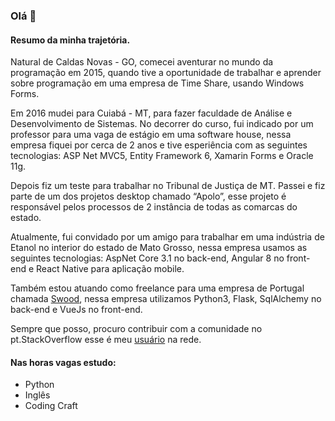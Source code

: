 ### Olá 👋

#### Resumo da minha trajetória.

Natural de Caldas Novas - GO, comecei aventurar no mundo da programação em 2015, quando tive a oportunidade de trabalhar e aprender sobre programação em uma empresa de Time Share, usando Windows Forms.

Em 2016 mudei para Cuiabá - MT, para fazer faculdade de Análise e Desenvolvimento de Sistemas. No decorrer do curso, fui indicado por um professor para uma vaga de estágio em uma software house, nessa empresa fiquei por cerca de 2 anos e tive esperiência com as seguintes tecnologias: ASP Net MVC5, Entity Framework 6, Xamarin Forms e Oracle 11g.

Depois fiz um teste para trabalhar no Tribunal de Justiça de MT. Passei e fiz parte de um dos projetos desktop chamado “Apolo”, esse projeto é responsável pelos processos de 2 instância de todas as comarcas do estado.

Atualmente, fui convidado por um amigo para trabalhar em uma indústria de Etanol no interior do estado de Mato Grosso, nessa empresa usamos as seguintes tecnologias: AspNet Core 3.1 no back-end, Angular 8 no front-end e React Native para aplicação mobile.

Também estou atuando como freelance para uma empresa de Portugal chamada [Swood](https://useswood.com/), nessa empresa utilizamos Python3, Flask, SqlAlchemy no back-end e VueJs no front-end.

Sempre que posso, procuro contribuir com a comunidade no pt.StackOverflow esse é meu [usuário](https://pt.stackoverflow.com/users/41472/samuel-renan-gon%c3%a7alves-vaz) na rede.

#### Nas horas vagas estudo:

 - Python
 - Inglês
 - Coding Craft

<!--
**samuelrvg/samuelrvg** is a ✨ _special_ ✨ repository because its `README.md` (this file) appears on your GitHub profile.

Here are some ideas to get you started:

- 🔭 I’m currently working on ...
- 🌱 I’m currently learning ...
- 👯 I’m looking to collaborate on ...
- 🤔 I’m looking for help with ...
- 💬 Ask me about ...
- 📫 How to reach me: ...
- 😄 Pronouns: ...
- ⚡ Fun fact: ...
-->
